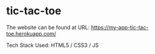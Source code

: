 # tic-tac-toe

The website can be found at URL: https://my-app-tic-tac-toe.herokuapp.com/

Tech Stack Used: HTML5 / CSS3 / JS
